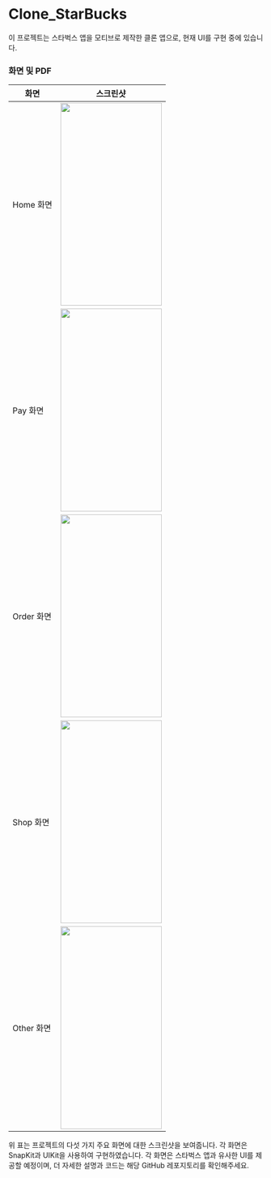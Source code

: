 # Clone_StarBucks

이 프로젝트는 스타벅스 앱을 모티브로 제작한 클론 앱으로, 현재 UI를 구현 중에 있습니다.

### 화면 및 PDF

| 화면          | 스크린샷                                       |
|-------------|--------------------------------------------|
| Home 화면    | <img src="https://github.com/dami0806/Clone_StarBucks/assets/85047035/eef51209-0e69-47bc-8f63-73a33f5cdaad" width="200" height="400"> |
| Pay 화면     | <img src="https://github.com/dami0806/Clone_StarBucks/assets/85047035/f3176d08-367c-4499-ac3d-0f0975aef07e" width="200" height="400"> |
| Order 화면   | <img src="https://github.com/dami0806/Clone_StarBucks/assets/85047035/485a5332-4b24-499d-ac9f-8b0b7262d390" width="200" height="400"> |
| Shop 화면    | <img src="https://github.com/dami0806/Clone_StarBucks/assets/85047035/38d64419-b9f8-4d71-9e59-7b4f411bbb16" width="200" height="400"> |
| Other 화면   | <img src="https://github.com/dami0806/Clone_StarBucks/assets/85047035/8ca8e2bf-3230-4c78-8a57-69c38b4f5868" width="200" height="400"> |

위 표는 프로젝트의 다섯 가지 주요 화면에 대한 스크린샷을 보여줍니다. 
각 화면은 SnapKit과 UIKit을 사용하여 구현하였습니다. 각 화면은 스타벅스 앱과 유사한 UI를 제공할 예정이며, 더 자세한 설명과 코드는 해당 GitHub 레포지토리를 확인해주세요.
